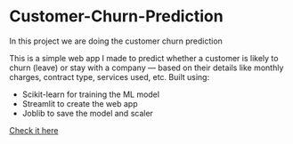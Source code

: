 # Customer-Churn-Prediction
In this project we are doing the customer churn prediction

This is a simple web app I made to predict whether a customer is likely to churn (leave) or stay with a company — based on their details like monthly charges, contract type, services used, etc.
Built using:
* Scikit-learn for training the ML model
* Streamlit to create the web app
* Joblib to save the model and scaler


[Check it here](https://customer-churn-prediction-p6nygjqpafptuhnrd4m9rf.streamlit.app/)
